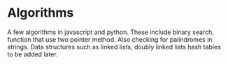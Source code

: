 # Algorithms

A few algorithms in javascript and python. These include binary search, function that use
two pointer method. Also checking for palindromes in strings. Data structures such as linked lists, doubly linked lists hash tables to be added later.
